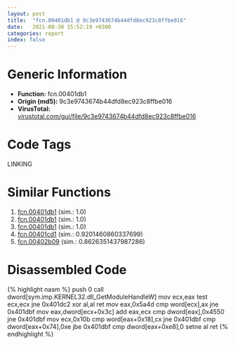 ```yaml
---
layout: post
title:  "fcn.00401db1 @ 9c3e9743674b44dfd8ec923c8ffbe016"
date:   2021-08-30 15:52:19 +0300
categories: report
index: false
---
```


# Generic Information
- **Function:** fcn.00401db1
- **Origin (md5):** 9c3e9743674b44dfd8ec923c8ffbe016
- **VirusTotal:** [virustotal.com/gui/file/9c3e9743674b44dfd8ec923c8ffbe016][virustotal_ref]

# Code Tags
<span class="tag" id="LINKING">LINKING</span>


# Similar Functions

1. [fcn.00401db1][similar_1_ref] (sim.: 1.0)
2. [fcn.00401db1][similar_2_ref] (sim.: 1.0)
3. [fcn.00401db1][similar_3_ref] (sim.: 1.0)
4. [fcn.00401cd1][similar_4_ref] (sim.: 0.9201460860337699)
5. [fcn.00402b09][similar_5_ref] (sim.: 0.8626351437987286)


# Disassembled Code

{% highlight nasm %}
push 0
call dword[sym.imp.KERNEL32.dll_GetModuleHandleW]
mov ecx,eax
test ecx,ecx
jne 0x401dc2
xor al,al
ret 
mov eax,0x5a4d
cmp word[ecx],ax
jne 0x401dbf
mov eax,dword[ecx+0x3c]
add eax,ecx
cmp dword[eax],0x4550
jne 0x401dbf
mov ecx,0x10b
cmp word[eax+0x18],cx
jne 0x401dbf
cmp dword[eax+0x74],0xe
jbe 0x401dbf
cmp dword[eax+0xe8],0
setne al
ret 
{% endhighlight %}


[similar_1_ref]: /report/fcn.00401db1@ebaf0937e1ef2b2ef3c4d1d19ad40f05
[similar_2_ref]: /report/fcn.00401db1@70e9569a63e2c5481707e2ba7c663021
[similar_3_ref]: /report/fcn.00401db1@654e6b0be4a673e5e2e5701863f36729
[similar_4_ref]: /report/fcn.00401cd1@a6cf94ccbcdc43329b71e021286f4210
[similar_5_ref]: /report/fcn.00402b09@d6cd3ce17e4e9b2b6c53653d5a372928
[virustotal_ref]: https://www.virustotal.com/gui/file/9c3e9743674b44dfd8ec923c8ffbe016
